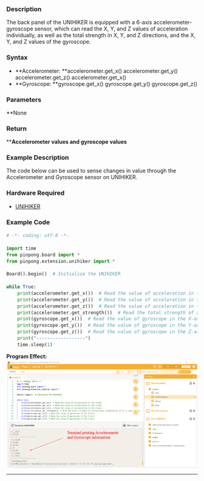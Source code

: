 ### **Description**
The back panel of the UNIHIKER is equipped with a 6-axis accelerometer-gyroscope sensor, which can read the X, Y, and Z values of acceleration individually, as well as the total strength in X, Y, and Z directions, and the X, Y, and Z values of the gyroscope.
### **Syntax**

- **Accelerometer: **accelerometer.get_x() accelerometer.get_y() accelerometer.get_z() accelerometer.get_x()
- **Gyroscope: **gyroscope.get_x() gyroscope.get_y() gyroscope.get_z()
### **Parameters**
**None
### **Return**
****Accelerometer values and gyroscope values**
### **Example Description**
The code below can be used to sense changes in value through the Accelerometer and Gyroscope sensor on UNIHIKER.
### **Hardware Required**

- [UNIHIKER](https://www.dfrobot.com/product-2691.html)
### **Example Code**
```python
# -*- coding: utf-8 -*-

import time
from pinpong.board import *
from pinpong.extension.unihiker import *

Board().begin()  # Initialize the UNIHIKER

while True:
    print(accelerometer.get_x())  # Read the value of acceleration in the X-axis
    print(accelerometer.get_y())  # Read the value of acceleration in the Y-axis
    print(accelerometer.get_z())  # Read the value of acceleration in the Z-axis
    print(accelerometer.get_strength())  # Read the total strength of acceleration (combination of X, Y, and Z axes)
    print(gyroscope.get_x())  # Read the value of gyroscope in the X-axis
    print(gyroscope.get_y())  # Read the value of gyroscope in the Y-axis
    print(gyroscope.get_z())  # Read the value of gyroscope in the Z-axis
    print("------------------")
    time.sleep(1)
```
**Program Effect:**
![image.png](img/4_Accelerometer_and_Gyroscope/1722592060788-fab66288-e5c6-4866-8396-08949590c71f.png)


---
